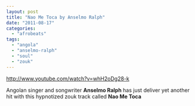 ```yaml
---
layout: post
title: "Nao Me Toca by Anselmo Ralph"
date: "2011-08-17"
categories: 
  - "afrobeats"
tags: 
  - "angola"
  - "anselmo-ralph"
  - "soul"
  - "zouk"
---
```


http://www.youtube.com/watch?v=whH2oDg28-k

Angolan singer and songwriter **Anselmo Ralph** has just deliver yet another hit with this hypnotized zouk track called **Nao Me Toca**
